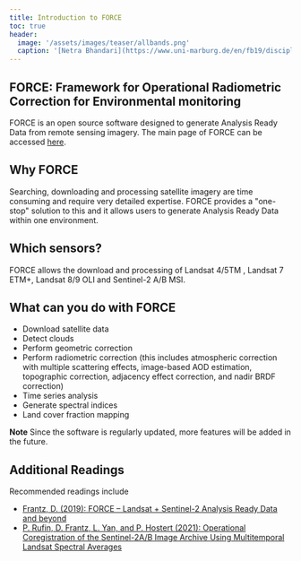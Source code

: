 ```yaml
---
title: Introduction to FORCE
toc: true
header:
  image: '/assets/images/teaser/allbands.png'
  caption: '[Netra Bhandari](https://www.uni-marburg.de/en/fb19/disciplines/physisch/environmentalinformatics){:target="_blank"}'
---
```


## FORCE: Framework for Operational Radiometric Correction for Environmental monitoring

FORCE is an open source software designed to generate Analysis Ready Data from remote sensing imagery. 
The main page of FORCE can be accessed [here](https://force-eo.readthedocs.io/en/latest/index.html).

## Why FORCE

Searching, downloading and processing satellite imagery are time consuming and require very detailed expertise. FORCE provides a "one-stop" solution to this and it allows users to generate Analysis Ready Data within one environment.

## Which sensors?

FORCE allows the download and processing of Landsat 4/5TM , Landsat 7 ETM+, Landsat 8/9 OLI and Sentinel-2 A/B MSI.

## What can you do with FORCE

* Download satellite data
* Detect clouds
* Perform geometric correction
* Perform radiometric correction (this includes atmospheric correction with multiple scattering effects, image-based AOD estimation, topographic correction, adjacency effect correction, and nadir BRDF correction)
* Time series analysis
* Generate spectral indices
* Land cover fraction mapping 

**Note** Since the software is regularly updated, more features will be added in the future.

## Additional Readings
Recommended readings include 
* [Frantz, D. (2019): FORCE – Landsat + Sentinel-2 Analysis Ready Data and beyond](http://doi.org/10.3390/rs11091124)
* [P. Rufin, D. Frantz, L. Yan, and P. Hostert (2021): Operational Coregistration of the Sentinel-2A/B Image Archive Using Multitemporal Landsat Spectral Averages](https://doi.org/10.1109/LGRS.2020.2982245)
